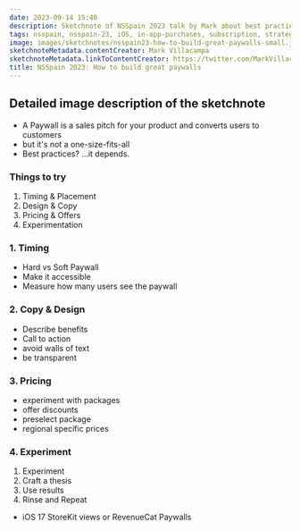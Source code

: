 ```yaml
---
date: 2023-09-14 15:40
description: Sketchnote of NSSpain 2023 talk by Mark about best practices for building great paywalls in your app
tags: nsspain, nsspain-23, iOS, in-app-purchases, subscription, strategy, business
image: images/sketchnotes/nsspain23-how-to-build-great-paywalls-small.jpg
sketchnoteMetadata.contentCreator: Mark Villacampa
sketchnoteMetadata.linkToContentCreator: https://twitter.com/MarkVillacampa
title: NSSpain 2023: How to build great paywalls
---
```


## Detailed image description of the sketchnote

- A Paywall is a sales pitch for your product and converts users to customers
- but it's not a one-size-fits-all
- Best practices? ...it depends.

### Things to try

1. Timing & Placement
2. Design & Copy
3. Pricing & Offers
4. Experimentation

### 1. Timing

- Hard vs Soft Paywall
- Make it accessible
- Measure how many users see the paywall

### 2. Copy & Design

- Describe benefits
- Call to action
- avoid walls of text
- be transparent

### 3. Pricing

- experiment with packages
- offer discounts
- preselect package
- regional specific prices

### 4. Experiment

1. Experiment
2. Craft a thesis
3. Use results
4. Rinse and Repeat

- iOS 17 StoreKit views or RevenueCat Paywalls
